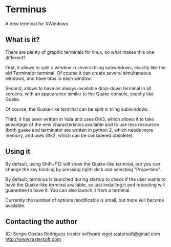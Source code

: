 # Terminus #

A new terminal for XWindows

## What is it? ##

There are plenty of graphic terminals for linux, so what makes this one different?

First, it allows to split a window in several tiling subwindows, exactly like the old
Terminator terminal. Of course it can create several simultaneous windows, and have
tabs in each window.

Second, allows to have an always-available drop-down terminal in all screens, with an
appearance similar to the Quake console, exactly like Guake.

Of course, the Guake-like terminal can be split in tiling subwindows.

Third, it has been written in Vala and uses Gtk3, which allows it to take advantage
of the new characteristics available and to use less resources (both guake and terminator
are written in python 2, which needs more memory, and uses Gtk2, which can be considered
obsolete).

## Using it ##

By default, using Shift+F12 will show the Quake-like terminal, but you can change
the key binding by pressing right-click and selecting "Properties".

By default, terminus is launched during startup to check if the user wants to have
the Quake-like terminal available, so just installing it and rebooting will guarantee
to have it. You can also launch it from a terminal.

Currently the number of options modificable is small, but more will become available.

## Contacting the author ##

(C) Sergio Costas Rodriguez (raster software vigo)
rastersoft@gmail.com
http://www.rastersoft.com

